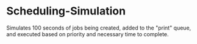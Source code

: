 # Scheduling-Simulation
Simulates 100 seconds of jobs being created, added to the "print" queue, and executed based on priority and necessary time to complete.
